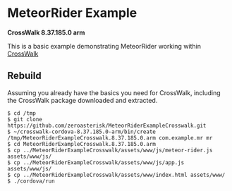 # MeteorRider Example

**CrossWalk 8.37.185.0 arm**

This is a basic example demonstrating MeteorRider working within
[CrossWalk](https://crosswalk-project.org/#documentation/cordova/develop_an_application)

## Rebuild

Assuming you already have the basics you need for CrossWalk,
including the CrossWalk package downloaded and extracted.

```
$ cd /tmp
$ git clone https://github.com/zeroasterisk/MeteorRiderExampleCrosswalk.git
$ ~/crosswalk-cordova-8.37.185.0-arm/bin/create /tmp/MeteorRiderExampleCrosswalk.8.37.185.0.arm com.example.mr mr
$ cd MeteorRiderExampleCrosswalk.8.37.185.0.arm
$ cp ../MeteorRiderExampleCrosswalk/assets/www/js/meteor-rider.js assets/www/js/
$ cp ../MeteorRiderExampleCrosswalk/assets/www/js/app.js assets/www/js/
$ cp ../MeteorRiderExampleCrosswalk/assets/www/index.html assets/www/
$ ./cordova/run
```
